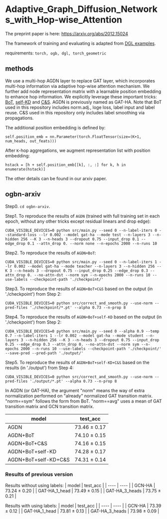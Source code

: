 # Adaptive_Graph_Diffusion_Networks_with_Hop-wise_Attention

The preprint paper is here: https://arxiv.org/abs/2012.15024

The framework of training and evaluating is adapted from [DGL examples](https://github.com/dmlc/dgl/tree/master/examples/pytorch/ogb/ogbn-arxiv).

requirements: `torch, ogb, dgl, torch_geometric`

## methods
We use a multi-hop AGDN layer to replace GAT layer, which incorporates multi-hop information via adaptive hop-wise attention mechanism. We further add node representation matrix with a learnable position embedding to enhance hop information. We explicitly leverage these important tricks: [BoT](https://github.com/Espylapiza/Bag-of-Tricks-for-Node-Classification-with-Graph-Neural-Networks), [self-KD](https://github.com/ShunliRen/dgl/tree/master/examples/pytorch/ogb/ogbn-arxiv) and [C&S](https://github.com/Chillee/CorrectAndSmooth). AGDN is previously named as GAT-HA. Note that BoT used in this repository includes norm.adj., loge loss, label input and label reuse. C&S used in this repository only includes label smoothing via propagations. 

The additional position embedding is defined by:
```
self.position_emb = nn.Parameter(torch.FloatTensor(size=(K+1, num_heads, out_feats)))
```
After `K`-hop aggregations, we augment representation list with position embedding:
```
hstack = [h + self.position_emb[[k], :, :] for k, h in enumerate(hstack)]
```
The other details can be found in our arxiv paper.

## ogbn-arxiv

Step0. `cd ogbn-arxiv`.

Step1. To reproduce the results of `AGDN` (trained with full training set in each epoch, without any other tricks except residual linears and drop edge):
```
CUDA_VISIBLE_DEVICES=0 python src/main.py --seed 0 --n-label-iters 0 --standard-loss --lr 0.002 --model gat-ha --mode test --n-layers 3 --n-hidden 256 --K 3 --n-heads 3 --dropout 0.75 --input_drop 0.1 --edge_drop 0.1 --attn_drop 0. --norm none --n-epochs 2000 --n-runs 10
```

Step2. To reproduce the results of `AGDN+BoT`:
```
CUDA_VISIBLE_DEVICES=0 python src/main.py --seed 0 --n-label-iters 1 --lr 0.002 --model gat-ha --mode teacher --n-layers 3 --n-hidden 256 --K 3 --n-heads 3 --dropout 0.75 --input_drop 0.25 --edge_drop 0.3 --attn_drop 0. --no-attn-dst --norm sym --n-epochs 2000 --n-runs 10 --use-labels --checkpoint-path './checkpoint/'
```

Step3. To reproduce the results of `AGDN+BoT+C&S` based on the output (in './checkpoint') from Step 2:
```
CUDA_VISIBLE_DEVICES=0 python src/correct_and_smooth.py --use-norm --pred-files './checkpoint/*.pt' --alpha 0.73 --n-prop 8
```

Step4. To reproduce the results of `AGDN+BoT+self-KD` based on the output (in './checkpoint') from Step 2:
```
CUDA_VISIBLE_DEVICES=0 python src/main.py --seed 0 --alpha 0.9 --temp 0.7 --n-label-iters 1 --lr 0.002 --model gat-ha --mode student --n-layers 3 --n-hidden 256 --K 3 --n-heads 3 --dropout 0.75 --input_drop 0.25 --edge_drop 0.3 --attn_drop 0. --no-attn-dst --norm sym --n-epochs 2000 --n-runs 10 --use-labels --checkpoint-path './checkpoint/' --save-pred --pred-path './output/'
```

Step5. To reproduce the results of `AGDN+BoT+self-KD+C&S` based on the results (in './output') from Step 4:
```
CUDA_VISIBLE_DEVICES=0 python src/correct_and_smooth.py --use-norm --pred-files './output/*.pt' --alpha 0.73 --n-prop 8
```

In AGDN (or GAT-HA), the argument "norm" means the way of extra normalization performed on "already" normalized GAT transition matrix. "norm==sym" follows the form from BoT. "norm==avg" uses a mean of GAT transition matrix and GCN transition matrix.

|  model   | test_acc  |
|  ----  | ----  |
| AGDN | 73.46 ± 0.17 |
| AGDN+BoT  | 74.10 ± 0.15 |
| AGDN+BoT+C&S  | 74.16 ± 0.15 |
| AGDN+BoT+self-KD | 74.28 ± 0.17 |
| AGDN+BoT+self-KD+C&S | 74.31 ± 0.14 |


### Results of previous version

Results without using labels:
|  model   | test_acc  |
|  ----  | ----  |
| GCN-HA  | 73.24 ± 0.20 |
| GAT-HA_1_head  | 73.49 ± 0.15 |
| GAT-HA_3_heads | 73.75 ± 0.21 |

Results with using labels:
|  model   | test_acc  |
|  ----  | ----  |
| GCN-HA  | 73.39 ± 0.12 |
| GAT-HA_1_head  | 73.81 ± 0.13 |
| GAT-HA_3_heads | 73.98 ± 0.09 |
